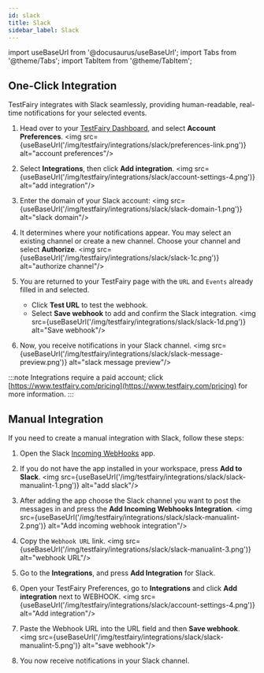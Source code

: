 ```yaml
---
id: slack
title: Slack
sidebar_label: Slack
---
```


import useBaseUrl from '@docusaurus/useBaseUrl';
import Tabs from '@theme/Tabs';
import TabItem from '@theme/TabItem';

## One-Click Integration

TestFairy integrates with Slack seamlessly, providing human-readable, real-time notifications for your selected events.

1. Head over to your [TestFairy Dashboard](https://app.testfairy.com), and select **Account Preferences**.
   <img src={useBaseUrl('/img/testfairy/integrations/slack/preferences-link.png')} alt="account preferences"/>

1. Select **Integrations**, then click **Add integration**.
   <img src={useBaseUrl('/img/testfairy/integrations/slack/account-settings-4.png')} alt="add integration"/>

1. Enter the domain of your Slack account:
   <img src={useBaseUrl('/img/testfairy/integrations/slack/slack-domain-1.png')} alt="slack domain"/>

1. It determines where your notifications appear. You may select an existing channel or create a new channel. Choose your channel and select **Authorize**.
   <img src={useBaseUrl('/img/testfairy/integrations/slack/slack-1c.png')} alt="authorize channel"/>

1. You are returned to your TestFairy page with the `URL` and `Events` already filled in and selected.

   - Click **Test URL** to test the webhook.
   - Select **Save webhook** to add and confirm the Slack integration.
     <img src={useBaseUrl('/img/testfairy/integrations/slack/slack-1d.png')} alt="Save webhook"/>

1. Now, you receive notifications in your Slack channel.
   <img src={useBaseUrl('/img/testfairy/integrations/slack/slack-message-preview.png')} alt="slack message preview"/>

:::note
Integrations require a paid account; click [https://www.testfairy.com/pricing](https://www.testfairy.com/pricing) for more information.
:::

## Manual Integration

If you need to create a manual integration with Slack, follow these steps:

1. Open the Slack [Incoming WebHooks](https://slack.com/apps/A0F7XDUAZ-incoming-webhooks) app.

1. If you do not have the app installed in your workspace, press **Add to Slack**.
   <img src={useBaseUrl('/img/testfairy/integrations/slack/slack-manualint-1.png')} alt="add slack"/>

1. After adding the app choose the Slack channel you want to post the messages in and press the **Add Incoming Webhooks Integration**.
   <img src={useBaseUrl('/img/testfairy/integrations/slack/slack-manualint-2.png')} alt="Add incoming webhook integration"/>

1. Copy the `Webhook URL` link.
   <img src={useBaseUrl('/img/testfairy/integrations/slack/slack-manualint-3.png')} alt="webhook URL"/>

1. Go to the **Integrations**, and press **Add Integration** for Slack.

1. Open your TestFairy Preferences, go to **Integrations** and click **Add integration** next to WEBHOOK.
   <img src={useBaseUrl('/img/testfairy/integrations/slack/account-settings-4.png')} alt="Add integration"/>

1. Paste the Webhook URL into the URL field and then **Save webhook**.
   <img src={useBaseUrl('/img/testfairy/integrations/slack/slack-manualint-5.png')} alt="save webhook"/>

1. You now receive notifications in your Slack channel.
